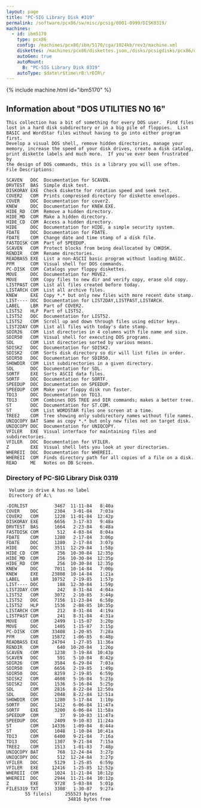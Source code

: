 ```yaml
---
layout: page
title: "PC-SIG Library Disk #319"
permalink: /software/pcx86/sw/misc/pcsig/0001-0999/DISK0319/
machines:
  - id: ibm5170
    type: pcx86
    config: /machines/pcx86/ibm/5170/cga/1024kb/rev3/machine.xml
    diskettes: /machines/pcx86/diskettes.json,/disks/pcsigdisks/pcx86/diskettes.json
    autoGen: true
    autoMount:
      B: "PC-SIG Library Disk 0319"
    autoType: $date\r$time\rB:\rDIR\r
---
```


{% include machine.html id="ibm5170" %}

## Information about "DOS UTILITIES NO 16"

    This collection has a bit of something for every DOS user.  Find files
    lost in a hard disk subdirectory or in a big pile of floppies.  List
    BASIC and WordStar files without having to go into either program first.
    Develop a visual DOS shell, remove hidden directories, manage your
    memory, increase the speed of your disk drives, create a disk catalog,
    print diskette labels and much more.  If you've ever been frustrated by
    the design of DOS commands, this is a library you will use often.
    File Descriptions:
    
    SCAVEN   DOC  Documentation for SCAVEN.
    DRVTEST  BAS  Simple disk test.
    DISKORAY EXE  Check diskette for rotation speed and seek test.
    COVER2   COM  Prints compressed directory for diskette envelopes.
    COVER    DOC  Documentation for cover2.
    KNEW     DOC  Documentation for KNEW.EXE.
    HIDE_RD  COM  Remove a hidden directory.
    HIDE_MD  COM  Make a hidden directory.
    HIDE_CD  COM  Access a hidden directory.
    HIDE     DOC  Documentation for HIDE, a simple security system.
    FDATE    DOC  Documentation for FDATE.
    FDATE    COM  Change date and time stamp of a disk file.
    FASTDISK COM  Part of SPEEDUP.
    SCAVEN   COM  Protect blocks from being deallocated by CHKDSK.
    RENDIR   COM  Rename directories.
    READBAS5 EXE  List a non-ASCII basic program without loading BASIC.
    PFM      COM  Visual shell for DOS commands.
    PC-DISK  COM  Catalogs your floppy diskettes.
    MOVE     DOC  Documentation for MOVE2.
    MOVE     COM  Copy files to new dir and verify copy, erase old copy.
    LISTPAST COM  List all files created before today.
    LISTARCH COM  List all archive files.
    KNEW     EXE  Copy *.* but only new files with more recent date stamp.
    LIST---- DOC  Documentation for LIST2DAY,LISTPAST,LISTARCH.
    LABEL    LBR  Part of COVER2.
    LIST52   HLP  Part of LIST52.
    LIST52   DOC  Documentation for LIST52.
    LIST52   COM  Scroll up and down through files using editor keys.
    LIST2DAY COM  List all files with today's date stamp.
    SDIR26   COM  List directories in 4 columns with file name and size.
    SDIR50   COM  Visual shell for executing DOS programs.
    SDL      COM  List directories sorted by various means.
    SDISK2   DOC  Documentation for SDISK2.
    SDISK2   COM  Sorts disk directory so dir will list files in order.
    SDIR50   DOC  Documentation for SDIR50.
    SHOWDIR  COM  List subdirectories in a given directory.
    SDL      DOC  Documentation for SDL.
    SORTF    EXE  Sorts ASCII data files.
    SORTF    DOC  Documentation for SORTF.
    SPEEDUP  DOC  Documentation on SPEEDUP.
    SPEEDUP  COM  Make your floppy disk run faster.
    TD13     DOC  Documentation on TD13.
    TD13     COM  Combines DOS TREE and DIR commands; makes a better tree.
    ST       DOC  Documentation for ST.COM.
    ST       COM  List WORDSTAR files one screen at a time.
    TREE2    COM  Tree showing only subdirectory names without file names.
    UNIQCOPY BAT  Same as copy *.* but only new files not on target disk.
    UNIQCOPY DOC  Documentation for UNIQCOPY.
    VFILER   EXE  Visual interface for maintaining files and subdirectories.
    VFILER   DOC  Documentation for VFILER.
    Z        EXE  Visual shell lets you look at your directories.
    WHEREII  DOC  Documentation for WHEREII.
    WHEREII  COM  Finds directory path for all copies of a file on a disk.
    READ     ME   Notes on DB Screen.

### Directory of PC-SIG Library Disk 0319

     Volume in drive A has no label
     Directory of A:\

    -DIRLIST          3467  11-11-84   8:40a
    COVER    DOC      2304   3-01-84   7:03a
    COVER2   COM      1228  11-01-84  12:42p
    DISKORAY EXE      6656   3-17-83   9:48a
    DRVTEST  BAS      1664   2-23-84   6:48a
    FASTDISK COM       512   4-03-84   8:04a
    FDATE    COM      1280   2-17-84   3:06p
    FDATE    DOC      1280   2-17-84   3:07p
    HIDE     DOC      3511  12-29-84   1:58p
    HIDE_CD  COM       256  10-30-84  12:35p
    HIDE_MD  COM       256  10-30-84  12:35p
    HIDE_RD  COM       256  10-30-84  12:35p
    KNEW     DOC      7011  10-14-84   7:00p
    KNEW     EXE     23808  10-14-84   1:21a
    LABEL    LBR     10752   2-19-85   1:57p
    LIST---- DOC       188  12-30-84   1:59p
    LIST2DAY COM       242   8-31-84   4:04a
    LIST52   COM      3072   2-10-85   3:44p
    LIST52   DOC      7156  11-23-84   6:58p
    LIST52   HLP      1536   2-08-85  10:35p
    LISTARCH COM       212   8-31-84   4:19a
    LISTPAST COM       241   8-31-84   4:31a
    MOVE     COM      2499   1-15-87   3:20p
    MOVE     DOC      1405   1-15-87   3:15p
    PC-DISK  COM     33408   1-20-85   7:28a
    PFM      COM     15872   1-06-85   6:48p
    READBAS5 EXE     24704   1-27-85  11:36a
    RENDIR   COM       640  10-20-84   1:26p
    SCAVEN   COM      1238   3-19-84  10:43p
    SCAVEN   DOC       591   5-10-84   8:42p
    SDIR26   COM      3584   6-29-84   7:03a
    SDIR50   COM      6656   2-19-85   1:49p
    SDIR50   DOC      8259   2-19-85   6:59p
    SDISK2   COM      4608   5-16-84   5:23p
    SDISK2   DOC      1536   5-16-84   5:25p
    SDL      COM      2816   8-22-84  12:50a
    SDL      DOC      2048   8-22-84  12:51a
    SHOWDIR  COM      1280   5-17-84   1:10p
    SORTF    DOC      1412   6-06-84  11:47a
    SORTF    EXE      3200   6-06-84  11:58a
    SPEEDUP  COM        37   9-10-83  11:47a
    SPEEDUP  DOC      2409   9-10-83  11:24a
    ST       COM     14336   1-09-84   8:44a
    ST       DOC      1048   1-10-84  10:41a
    TD13     COM      6400   9-21-84   7:16a
    TD13     DOC      1307   9-21-84   7:15a
    TREE2    COM      1513   1-01-83   7:48p
    UNIQCOPY BAT       768  12-24-84   3:27p
    UNIQCOPY DOC       512  12-24-84   3:27p
    VFILER   DOC      5129   1-25-85   6:59p
    VFILER   EXE     12416   1-25-85  12:52p
    WHEREII  COM      1024  11-21-84  10:12p
    WHEREII  DOC      2944  11-21-84  10:12p
    Z        EXE      9728   5-03-84   5:01p
    FILES319 TXT      3308   1-30-87   9:27a
           55 file(s)     255523 bytes
                           34816 bytes free
